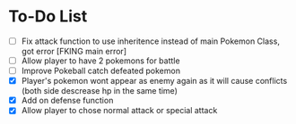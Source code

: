 # To-Do List

- [ ] Fix attack function to use inheritence instead of main Pokemon Class, got error [FKING main error]
- [ ] Allow player to have 2 pokemons for battle
- [ ] Improve Pokeball catch defeated pokemon
- [x] Player's pokemon wont appear as enemy again as it will cause conflicts (both side descrease hp in the same time)
- [x] Add on defense function
- [x] Allow player to chose normal attack or special attack